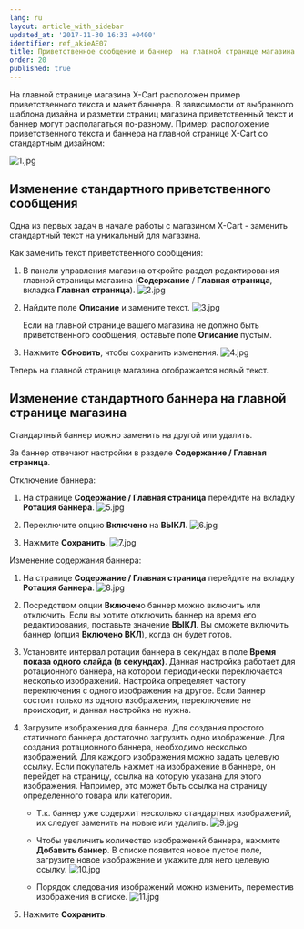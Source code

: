 ```yaml
---
lang: ru
layout: article_with_sidebar
updated_at: '2017-11-30 16:33 +0400'
identifier: ref_akieAE07
title: Приветственное сообщение и баннер  на главной странице магазина
order: 20
published: true
---
```

На главной странице магазина X-Cart расположен пример приветственного текста и макет баннера. В зависимости от выбранного шаблона дизайна и разметки страниц магазина приветственный текст и баннер могут располагаться по-разному. Пример: расположение приветственного текста и баннера на главной странице X-Cart  со стандартным дизайном:

![1.jpg]({{site.baseurl}}/attachments/ref_akieAE07/1.jpg)

## Изменение стандартного приветственного сообщения

Одна из первых задач в начале работы с магазином X-Cart - заменить стандартный текст на уникальный для магазина. 

Как заменить текст приветственного сообщения:

1. В панели управления магазина откройте раздел редактирования главной страницы магазина (**Содержание** / **Главная страница**, вкладка **Главная страница**).
    ![2.jpg]({{site.baseurl}}/attachments/ref_akieAE07/2.jpg)

2.  Найдите поле **Описание** и замените текст.
    ![3.jpg]({{site.baseurl}}/attachments/ref_akieAE07/3.jpg)

    Если на главной странице вашего магазина не должно быть приветственного сообщения, оставьте поле **Описание** пустым.

3.  Нажмите **Обновить**, чтобы сохранить изменения.
    ![4.jpg]({{site.baseurl}}/attachments/ref_akieAE07/4.jpg)

Теперь на главной странице магазина отображается новый текст.

## Изменение стандартного баннера на главной странице магазина

Стандартный баннер можно заменить на другой или удалить. 

За баннер отвечают настройки в разделе **Содержание / Главная страница**.

Отключение баннера:

1.   На странице **Содержание / Главная страница** перейдите на вкладку **Ротация баннера**.
     ![5.jpg]({{site.baseurl}}/attachments/ref_akieAE07/5.jpg)

2.   Переключите опцию **Включено** на **ВЫКЛ**.
     ![6.jpg]({{site.baseurl}}/attachments/ref_akieAE07/6.jpg)

3.  Нажмите **Сохранить**.
    ![7.jpg]({{site.baseurl}}/attachments/ref_akieAE07/7.jpg)

Изменение содержания баннера:

1.  На странице **Содержание / Главная страница** перейдите на вкладку **Ротация баннера**.
    ![8.jpg]({{site.baseurl}}/attachments/ref_akieAE07/8.jpg)

2.  Посредством опции **Включен**о баннер можно включить или отключить. Если вы хотите отключить баннер на время его редактирования, поставьте значение **ВЫКЛ**. Вы сможете включить баннер (опция **Включено ВКЛ**), когда он будет готов.

3.  Установите интервал ротации баннера в секундах в поле **Время показа одного слайда (в секундах)**. Данная настройка работает для ротационного баннера, на котором периодически переключается несколько изображений. Настройка определяет частоту переключения с одного изображения на другое. Если баннер состоит только из одного изображения, переключение не происходит, и данная настройка не нужна.

4.  Загрузите изображения для баннера. Для создания простого статичного баннера достаточно загрузить одно изображение. Для создания ротационного баннера, необходимо несколько изображений. Для каждого изображения можно задать целевую ссылку. Если покупатель нажмет на изображение в баннере, он перейдет на страницу, ссылка на которую указана для этого изображения. Например, это может быть ссылка на страницу определенного товара или категории.

    *   Т.к. баннер уже содержит несколько стандартных изображений, их следует заменить на новые или удалить.
        ![9.jpg]({{site.baseurl}}/attachments/ref_akieAE07/9.jpg)

    *   Чтобы увеличить количество изображений баннера, нажмите **Добавить баннер**. В списке появится новое пустое поле, загрузите новое изображение и укажите для него целевую ссылку.
         ![10.jpg]({{site.baseurl}}/attachments/ref_akieAE07/10.jpg)

    *   Порядок следования изображений можно изменить, переместив изображения в списке.
        ![11.jpg]({{site.baseurl}}/attachments/ref_akieAE07/11.jpg)
    
5.  Нажмите **Сохранить**.

    